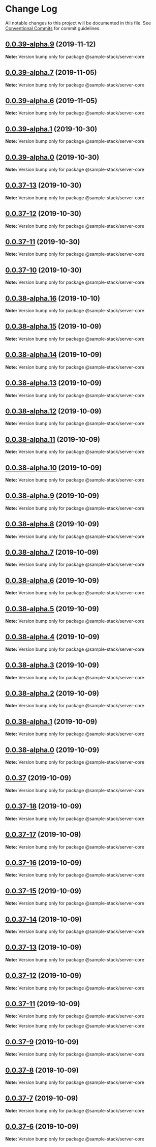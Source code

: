 # Change Log

All notable changes to this project will be documented in this file.
See [Conventional Commits](https://conventionalcommits.org) for commit guidelines.

## [0.0.39-alpha.9](https://github.com/cdmbase/fullstack-pro/compare/v0.0.39-alpha.8...v0.0.39-alpha.9) (2019-11-12)

**Note:** Version bump only for package @sample-stack/server-core





## [0.0.39-alpha.7](https://github.com/cdmbase/fullstack-pro/compare/v0.0.39-alpha.6...v0.0.39-alpha.7) (2019-11-05)

**Note:** Version bump only for package @sample-stack/server-core





## [0.0.39-alpha.6](https://github.com/cdmbase/fullstack-pro/compare/v0.0.39-alpha.5...v0.0.39-alpha.6) (2019-11-05)

**Note:** Version bump only for package @sample-stack/server-core





## [0.0.39-alpha.1](https://github.com/cdmbase/fullstack-pro/compare/v0.0.39-alpha.0...v0.0.39-alpha.1) (2019-10-30)

**Note:** Version bump only for package @sample-stack/server-core





## [0.0.39-alpha.0](https://github.com/cdmbase/fullstack-pro/compare/v0.0.38-alpha.16...v0.0.39-alpha.0) (2019-10-30)

**Note:** Version bump only for package @sample-stack/server-core





## [0.0.37-13](https://github.com/cdmbase/fullstack-pro/compare/v0.0.38-alpha.16...v0.0.37-13) (2019-10-30)

**Note:** Version bump only for package @sample-stack/server-core





## [0.0.37-12](https://github.com/cdmbase/fullstack-pro/compare/v0.0.38-alpha.16...v0.0.37-12) (2019-10-30)

**Note:** Version bump only for package @sample-stack/server-core





## [0.0.37-11](https://github.com/cdmbase/fullstack-pro/compare/v0.0.38-alpha.16...v0.0.37-11) (2019-10-30)

**Note:** Version bump only for package @sample-stack/server-core





## [0.0.37-10](https://github.com/cdmbase/fullstack-pro/compare/v0.0.38-alpha.16...v0.0.37-10) (2019-10-30)

**Note:** Version bump only for package @sample-stack/server-core





## [0.0.38-alpha.16](https://github.com/cdmbase/fullstack-pro/compare/v0.0.38-alpha.15...v0.0.38-alpha.16) (2019-10-10)

**Note:** Version bump only for package @sample-stack/server-core





## [0.0.38-alpha.15](https://github.com/cdmbase/fullstack-pro/compare/v0.0.38-alpha.14...v0.0.38-alpha.15) (2019-10-09)

**Note:** Version bump only for package @sample-stack/server-core





## [0.0.38-alpha.14](https://github.com/cdmbase/fullstack-pro/compare/v0.0.38-alpha.13...v0.0.38-alpha.14) (2019-10-09)

**Note:** Version bump only for package @sample-stack/server-core





## [0.0.38-alpha.13](https://github.com/cdmbase/fullstack-pro/compare/v0.0.38-alpha.12...v0.0.38-alpha.13) (2019-10-09)

**Note:** Version bump only for package @sample-stack/server-core





## [0.0.38-alpha.12](https://github.com/cdmbase/fullstack-pro/compare/v0.0.38-alpha.11...v0.0.38-alpha.12) (2019-10-09)

**Note:** Version bump only for package @sample-stack/server-core





## [0.0.38-alpha.11](https://github.com/cdmbase/fullstack-pro/compare/v0.0.37-17...v0.0.38-alpha.11) (2019-10-09)

**Note:** Version bump only for package @sample-stack/server-core





## [0.0.38-alpha.10](https://github.com/cdmbase/fullstack-pro/compare/v0.0.37-17...v0.0.38-alpha.10) (2019-10-09)

**Note:** Version bump only for package @sample-stack/server-core





## [0.0.38-alpha.9](https://github.com/cdmbase/fullstack-pro/compare/v0.0.37-17...v0.0.38-alpha.9) (2019-10-09)

**Note:** Version bump only for package @sample-stack/server-core





## [0.0.38-alpha.8](https://github.com/cdmbase/fullstack-pro/compare/v0.0.37-17...v0.0.38-alpha.8) (2019-10-09)

**Note:** Version bump only for package @sample-stack/server-core





## [0.0.38-alpha.7](https://github.com/cdmbase/fullstack-pro/compare/v0.0.37-17...v0.0.38-alpha.7) (2019-10-09)

**Note:** Version bump only for package @sample-stack/server-core





## [0.0.38-alpha.6](https://github.com/cdmbase/fullstack-pro/compare/v0.0.37-17...v0.0.38-alpha.6) (2019-10-09)

**Note:** Version bump only for package @sample-stack/server-core





## [0.0.38-alpha.5](https://github.com/cdmbase/fullstack-pro/compare/v0.0.37-17...v0.0.38-alpha.5) (2019-10-09)

**Note:** Version bump only for package @sample-stack/server-core





## [0.0.38-alpha.4](https://github.com/cdmbase/fullstack-pro/compare/v0.0.37-17...v0.0.38-alpha.4) (2019-10-09)

**Note:** Version bump only for package @sample-stack/server-core





## [0.0.38-alpha.3](https://github.com/cdmbase/fullstack-pro/compare/v0.0.37-17...v0.0.38-alpha.3) (2019-10-09)

**Note:** Version bump only for package @sample-stack/server-core





## [0.0.38-alpha.2](https://github.com/cdmbase/fullstack-pro/compare/v0.0.37-17...v0.0.38-alpha.2) (2019-10-09)

**Note:** Version bump only for package @sample-stack/server-core





## [0.0.38-alpha.1](https://github.com/cdmbase/fullstack-pro/compare/v0.0.37-17...v0.0.38-alpha.1) (2019-10-09)

**Note:** Version bump only for package @sample-stack/server-core





## [0.0.38-alpha.0](https://github.com/cdmbase/fullstack-pro/compare/v0.0.37-17...v0.0.38-alpha.0) (2019-10-09)

**Note:** Version bump only for package @sample-stack/server-core





## [0.0.37](https://github.com/cdmbase/fullstack-pro/compare/v0.0.37-17...v0.0.37) (2019-10-09)

**Note:** Version bump only for package @sample-stack/server-core





## [0.0.37-18](https://github.com/cdmbase/fullstack-pro/compare/v0.0.37-17...v0.0.37-18) (2019-10-09)

**Note:** Version bump only for package @sample-stack/server-core





## [0.0.37-17](https://github.com/cdmbase/fullstack-pro/compare/v0.0.37-16...v0.0.37-17) (2019-10-09)

**Note:** Version bump only for package @sample-stack/server-core





## [0.0.37-16](https://github.com/cdmbase/fullstack-pro/compare/v0.0.37-15...v0.0.37-16) (2019-10-09)

**Note:** Version bump only for package @sample-stack/server-core





## [0.0.37-15](https://github.com/cdmbase/fullstack-pro/compare/v0.0.37-14...v0.0.37-15) (2019-10-09)

**Note:** Version bump only for package @sample-stack/server-core





## [0.0.37-14](https://github.com/cdmbase/fullstack-pro/compare/v0.0.37-13...v0.0.37-14) (2019-10-09)

**Note:** Version bump only for package @sample-stack/server-core





## [0.0.37-13](https://github.com/cdmbase/fullstack-pro/compare/v0.0.37-12...v0.0.37-13) (2019-10-09)

**Note:** Version bump only for package @sample-stack/server-core





## [0.0.37-12](https://github.com/cdmbase/fullstack-pro/compare/v0.0.37-11...v0.0.37-12) (2019-10-09)

**Note:** Version bump only for package @sample-stack/server-core





## [0.0.37-11](https://github.com/cdmbase/fullstack-pro/compare/v0.0.37-10...v0.0.37-11) (2019-10-09)

**Note:** Version bump only for package @sample-stack/server-core







**Note:** Version bump only for package @sample-stack/server-core





## [0.0.37-9](https://github.com/cdmbase/fullstack-pro/compare/v0.0.37-5...v0.0.37-9) (2019-10-09)

**Note:** Version bump only for package @sample-stack/server-core





## [0.0.37-8](https://github.com/cdmbase/fullstack-pro/compare/v0.0.37-5...v0.0.37-8) (2019-10-09)

**Note:** Version bump only for package @sample-stack/server-core





## [0.0.37-7](https://github.com/cdmbase/fullstack-pro/compare/v0.0.37-5...v0.0.37-7) (2019-10-09)

**Note:** Version bump only for package @sample-stack/server-core





## [0.0.37-6](https://github.com/cdmbase/fullstack-pro/compare/v0.0.37-5...v0.0.37-6) (2019-10-09)

**Note:** Version bump only for package @sample-stack/server-core
